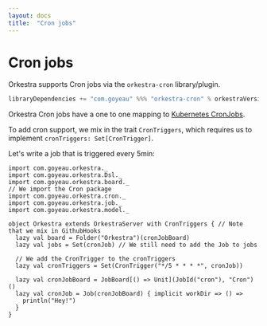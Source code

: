 ```yaml
---
layout: docs
title:  "Cron jobs"
---
```


# Cron jobs

Orkestra supports Cron jobs via the `orkestra-cron` library/plugin.
```scala
libraryDependencies += "com.goyeau" %%% "orkestra-cron" % orkestraVersion
```

Orkestra Cron jobs have a one to one mapping to [Kubernetes CronJobs](https://kubernetes.io/docs/concepts/workloads/controllers/cron-jobs/).

To add cron support, we mix in the trait `CronTriggers`, which requires us to implement
`cronTriggers: Set[CronTrigger]`.

Let's write a job that is triggered every 5min:
```tut:silent
import com.goyeau.orkestra._
import com.goyeau.orkestra.Dsl._
import com.goyeau.orkestra.board._
// We import the Cron package
import com.goyeau.orkestra.cron._
import com.goyeau.orkestra.job._
import com.goyeau.orkestra.model._

object Orkestra extends OrkestraServer with CronTriggers { // Note that we mix in GithubHooks
  lazy val board = Folder("Orkestra")(cronJobBoard)
  lazy val jobs = Set(cronJob) // We still need to add the Job to jobs

  // We add the CronTrigger to the cronTriggers
  lazy val cronTriggers = Set(CronTrigger("*/5 * * * *", cronJob))

  lazy val cronJobBoard = JobBoard[() => Unit](JobId("cron"), "Cron")()
  lazy val cronJob = Job(cronJobBoard) { implicit workDir => () =>
    println("Hey!")
  }
}
```
